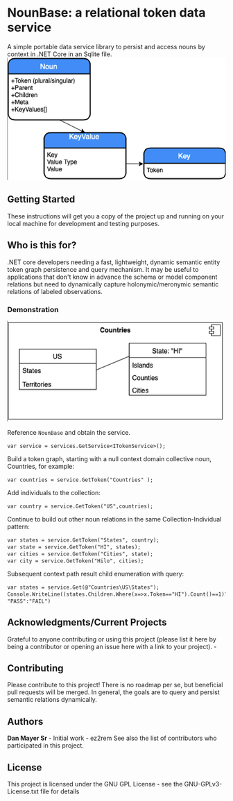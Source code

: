 ﻿# NounBase: a relational token data service

A simple portable data service library to persist and access nouns by context in .NET Core in an Sqlite file.
![Screenshot](TokenModel.png)

## Getting Started

These instructions will get you a copy of the project up and running on your local machine for development and testing purposes. 

## Who is this for?

.NET core developers needing a fast, lightweight, dynamic semantic entity token graph persistence and query mechanism. 
It may be useful to applications that don't know in advance the schema or model component relations but need to dynamically capture holonymic/meronymic semantic relations of labeled observations.

### Demonstration
![Example](Example.png)

Reference `NounBase` and obtain the service.
```
var service = services.GetService<ITokenService>();
```

Build a token graph, starting with a null context domain collective noun, Countries, for example:
```
var countries = service.GetToken("Countries" );
```
Add individuals to the collection:
```
var country = service.GetToken("US",countries);
```
Continue to build out other noun relations in the same Collection-Individual pattern:
```
var states = service.GetToken("States", country);
var state = service.GetToken("HI", states);
var cities = service.GetToken("Cities", state);
var city = service.GetToken("Hilo", cities);
```
Subsequent context path result child enumeration with query:
```
var states = service.Get(@"Countries\US\States");
Console.WriteLine((states.Children.Where(x=>x.Token=="HI").Count()==1)? "PASS":"FAIL")
```

## Acknowledgments/Current Projects

Grateful to anyone contributing or using this project (please list it here by being a contributor or opening an issue here with a link to your project).
    -

## Contributing

Please contribute to this project! There is no roadmap per se, but beneficial pull requests will be merged. In general, the goals are to query and persist semantic relations dynamically.

## Authors

**Dan Mayer Sr** - Initial work - ez2rem
See also the list of contributors who participated in this project.

## License

This project is licensed under the GNU GPL License - see the GNU-GPLv3-License.txt file for details

